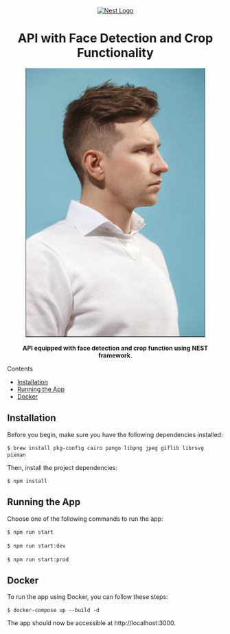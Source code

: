 <p align="center">
  <a href="http://nestjs.com/" target="blank"><img src="https://nestjs.com/img/logo-small.svg" width="200" alt="Nest Logo" /></a>
</p>

<h1 align="center">API with Face Detection and Crop Functionality</h1>

<p align="center">
  <img src="img_1.png" alt="Face Detection Example" />
</p>

<p align="center">
  <strong>API equipped with face detection and crop function using NEST framework.</strong>
</p>

Contents
- [Installation](#installation)
- [Running the App](#running-the-app)
- [Docker](#docker)

## Installation

Before you begin, make sure you have the following dependencies installed:

```
$ brew install pkg-config cairo pango libpng jpeg giflib librsvg pixman
```

Then, install the project dependencies:

```
$ npm install
```

## Running the App

Choose one of the following commands to run the app:

```
$ npm run start

$ npm run start:dev

$ npm run start:prod
```
## Docker

To run the app using Docker, you can follow these steps:

```
$ docker-compose up --build -d
```

The app should now be accessible at http://localhost:3000.
